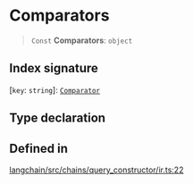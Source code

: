 Comparators
===========

> `Const` **Comparators**: `object`

Index signature[​](#index-signature "Direct link to Index signature")
---------------------------------------------------------------------

\[`key`: `string`\]: [`Comparator`](/docs/api/chains_query_constructor_ir/types/Comparator)

Type declaration[​](#type-declaration "Direct link to Type declaration")
------------------------------------------------------------------------

Defined in[​](#defined-in "Direct link to Defined in")
------------------------------------------------------

[langchain/src/chains/query\_constructor/ir.ts:22](https://github.com/hwchase17/langchainjs/blob/46e1734/langchain/src/chains/query_constructor/ir.ts#L22)